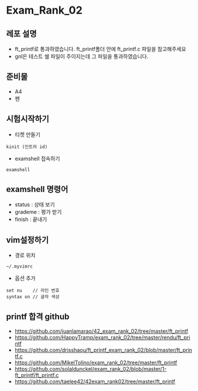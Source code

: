 # Exam_Rank_02
## 레포 설명
- ft_printf로 통과하였습니다. ft_printf폴더 안에 ft_printf.c 파일을 참고해주세요
- gnl은 테스트 쉘 파일이 주이지는데 그 파일을 통과하였습니다.

## 준비물
* A4
* 펜

## 시험시작하기
* 티켓 만들기
~~~
kinit (인트라 id)
~~~
* examshell 접속하기
~~~
examshell
~~~

## examshell 명령어
* status : 상태 보기
* grademe : 평가 받기
* finish : 끝내기

## vim설정하기
* 경로 위치 
~~~
~/.myvimrc
~~~
* 옵션 추가
~~~
set nu    // 라인 번호 
syntax on // 글자 색상
~~~

## printf 합격 github
* https://github.com/juanlamarao/42_exam_rank_02/tree/master/ft_printf
* https://github.com/HappyTramp/exam_rank_02/tree/master/rendu/ft_printf
* https://github.com/drisshaou/ft_printf_exam_rank_02/blob/master/ft_printf.c
* https://github.com/MikelTolino/exam_rank_02/tree/master/ft_printf
* https://github.com/solaldunckel/exam_rank_02/blob/master/1-ft_printf/ft_printf.c
* https://github.com/taelee42/42exam_rank02/tree/master/ft_printf
